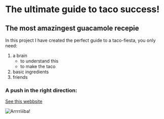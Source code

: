 # **The ultimate guide to taco success!**

## The most amazingest guacamole recepie

In this project I have created the perfect guide to a taco-fiesta, you only need:
1. a brain
   - to understand this
   - to make the taco
2. basic ingredients
3. friends

### A push in the right direction:
 [See this webbsite](https://www.santamariaworld.com/se/produkter/taco-spice-mix/)

![Arrrriiiba!](https://github.com/ahlvind/recipe/assets/109356999/bacac5ca-96fb-47d7-af9c-55ac8c321e6c)
